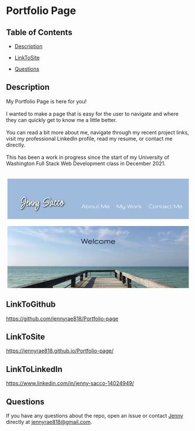 # Portfolio Page 
## <Project Portfolio>

## Table of Contents 

* [Description](#description)

* [LinkToSite](#LinkToSite)

* [Questions](#questions)

## Description

My Portfolio Page is here for you!
<br>
<br>
I wanted to make a page that is easy for the user to navigate and where they can quickly get to know me a little better. 
<br>
<br>
You can read a bit more about me, navigate through my recent project links, visit my professional LinkedIn profile, read my resume, or contact me directly. 
<br>
<br>
This has been a work in progress since the start of my University of Washington Full Stack Web Development class in December 2021.
<br>
<br>


![Screen Shot](./assets/images/screenshot1.png)

## LinkToGithub
https://github.com/jennyrae818/Portfolio-page

## LinkToSite
https://jennyrae818.github.io/Portfolio-page/

## LinkToLinkedIn
https://www.linkedin.com/in/jenny-sacco-14024949/ 


## Questions

If you have any questions about the repo, open an issue or contact [Jenny](undefined) directly at jennyrae818@gmail.com.